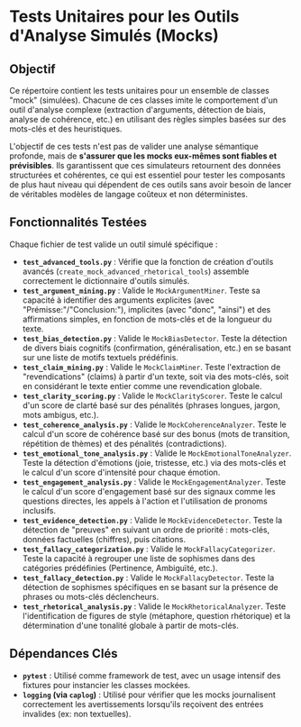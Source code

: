 # Tests Unitaires pour les Outils d'Analyse Simulés (Mocks)

## Objectif

Ce répertoire contient les tests unitaires pour un ensemble de classes "mock" (simulées). Chacune de ces classes imite le comportement d'un outil d'analyse complexe (extraction d'arguments, détection de biais, analyse de cohérence, etc.) en utilisant des règles simples basées sur des mots-clés et des heuristiques.

L'objectif de ces tests n'est pas de valider une analyse sémantique profonde, mais de **s'assurer que les mocks eux-mêmes sont fiables et prévisibles**. Ils garantissent que ces simulateurs retournent des données structurées et cohérentes, ce qui est essentiel pour tester les composants de plus haut niveau qui dépendent de ces outils sans avoir besoin de lancer de véritables modèles de langage coûteux et non déterministes.

## Fonctionnalités Testées

Chaque fichier de test valide un outil simulé spécifique :

-   **`test_advanced_tools.py`** : Vérifie que la fonction de création d'outils avancés (`create_mock_advanced_rhetorical_tools`) assemble correctement le dictionnaire d'outils simulés.
-   **`test_argument_mining.py`** : Valide le `MockArgumentMiner`. Teste sa capacité à identifier des arguments explicites (avec "Prémisse:"/"Conclusion:"), implicites (avec "donc", "ainsi") et des affirmations simples, en fonction de mots-clés et de la longueur du texte.
-   **`test_bias_detection.py`** : Valide le `MockBiasDetector`. Teste la détection de divers biais cognitifs (confirmation, généralisation, etc.) en se basant sur une liste de motifs textuels prédéfinis.
-   **`test_claim_mining.py`** : Valide le `MockClaimMiner`. Teste l'extraction de "revendications" (claims) à partir d'un texte, soit via des mots-clés, soit en considérant le texte entier comme une revendication globale.
-   **`test_clarity_scoring.py`** : Valide le `MockClarityScorer`. Teste le calcul d'un score de clarté basé sur des pénalités (phrases longues, jargon, mots ambigus, etc.).
-   **`test_coherence_analysis.py`** : Valide le `MockCoherenceAnalyzer`. Teste le calcul d'un score de cohérence basé sur des bonus (mots de transition, répétition de thèmes) et des pénalités (contradictions).
-   **`test_emotional_tone_analysis.py`** : Valide le `MockEmotionalToneAnalyzer`. Teste la détection d'émotions (joie, tristesse, etc.) via des mots-clés et le calcul d'un score d'intensité pour chaque émotion.
-   **`test_engagement_analysis.py`** : Valide le `MockEngagementAnalyzer`. Teste le calcul d'un score d'engagement basé sur des signaux comme les questions directes, les appels à l'action et l'utilisation de pronoms inclusifs.
-   **`test_evidence_detection.py`** : Valide le `MockEvidenceDetector`. Teste la détection de "preuves" en suivant un ordre de priorité : mots-clés, données factuelles (chiffres), puis citations.
-   **`test_fallacy_categorization.py`** : Valide le `MockFallacyCategorizer`. Teste la capacité à regrouper une liste de sophismes dans des catégories prédéfinies (Pertinence, Ambiguïté, etc.).
-   **`test_fallacy_detection.py`** : Valide le `MockFallacyDetector`. Teste la détection de sophismes spécifiques en se basant sur la présence de phrases ou mots-clés déclencheurs.
-   **`test_rhetorical_analysis.py`** : Valide le `MockRhetoricalAnalyzer`. Teste l'identification de figures de style (métaphore, question rhétorique) et la détermination d'une tonalité globale à partir de mots-clés.

## Dépendances Clés

-   **`pytest`** : Utilisé comme framework de test, avec un usage intensif des fixtures pour instancier les classes mockées.
-   **`logging` (via `caplog`)** : Utilisé pour vérifier que les mocks journalisent correctement les avertissements lorsqu'ils reçoivent des entrées invalides (ex: non textuelles).

